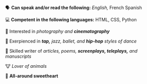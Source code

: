 🗣️  **Can speak and/or read the following:** _English,_ French Spanish

💻  **Competent in the following languages:** HTML, CSS, Python

📸  Interested in _photography and **cinematography**_

💃  Exerpienced in _**tap,** jazz, ballet, and **hip-hop** styles of dance_

📝  Skilled writer of _articles, poems, **screenplays, teleplays,** and manuscripts_

🐮  _Lover of animals_

💖  **All-around sweetheart**
